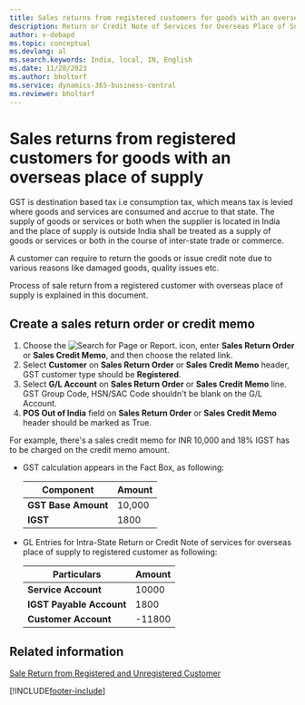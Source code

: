 ```yaml
---
title: Sales returns from registered customers for goods with an overseas place of supply
description: Return or Credit Note of Services for Overseas Place of Supply to Registered Customer
author: v-debapd
ms.topic: conceptual
ms.devlang: al
ms.search.keywords: India, local, IN, English
ms.date: 11/28/2023
ms.author: bholtorf
ms.service: dynamics-365-business-central
ms.reviewer: bholtorf
---
```


# Sales returns from registered customers for goods with an overseas place of supply

GST is destination based tax i.e consumption tax, which means tax is levied where goods and services are consumed and accrue to that state.  The supply of goods or services or both when the supplier is located in India and the place of supply is outside India shall be treated as a supply of goods or services or both in the course of inter-state trade or commerce. 

A customer can require to return the goods or issue credit note due to various reasons like damaged goods, quality issues etc.

Process of sale return from a registered customer with overseas place of supply is explained in this document.

## Create a sales return order or credit memo

1. Choose the ![Search for Page or Report.](image/search_small.png "Search for Page or Report icon") icon, enter **Sales Return Order** or **Sales Credit Memo**, and then choose the related link. 
2. Select **Customer** on **Sales Return Order** or **Sales Credit Memo** header, GST customer type should be **Registered**.
3. Select **G/L Account** on **Sales Return Order** or **Sales Credit Memo** line. GST Group Code, HSN/SAC Code shouldn't be blank on the G/L Account.
4. **POS Out of India** field on **Sales Return Order** or **Sales Credit Memo** header should be marked as True. 

For example, there's a sales credit memo for INR 10,000 and 18% IGST has to be charged on the credit memo amount.

- GST calculation appears in the Fact Box, as following:

    |Component|Amount|
    |----------------------------------|---------------------------------------|  
    |**GST Base Amount**|10,000|  
    |**IGST**|1800|  
  
- GL Entries for Intra-State Return or Credit Note of services for overseas place of supply to registered customer as following:

    |Particulars|Amount|
    |----------------------------------|---------------------------------------|  
    |**Service Account**|10000|  
    |**IGST Payable Account**|1800|
    |**Customer Account**|-11800|













## Related information 
[Sale Return from Registered and Unregistered Customer](GST-Sale-Return-to-Registered-Unregistered-Customer.md)



























[!INCLUDE[footer-include](../../includes/footer-banner.md)]